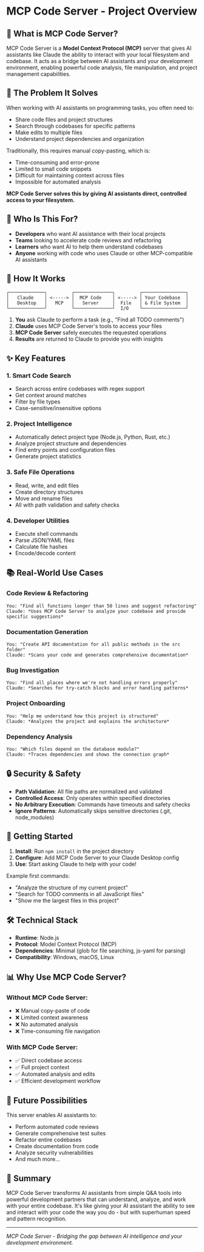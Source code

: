 # MCP Code Server - Project Overview

## 🎯 What is MCP Code Server?

MCP Code Server is a **Model Context Protocol (MCP)** server that gives AI assistants like Claude the ability to interact with your local filesystem and codebase. It acts as a bridge between AI assistants and your development environment, enabling powerful code analysis, file manipulation, and project management capabilities.

## 🤔 The Problem It Solves

When working with AI assistants on programming tasks, you often need to:
- Share code files and project structures
- Search through codebases for specific patterns
- Make edits to multiple files
- Understand project dependencies and organization

Traditionally, this requires manual copy-pasting, which is:
- Time-consuming and error-prone
- Limited to small code snippets
- Difficult for maintaining context across files
- Impossible for automated analysis

**MCP Code Server solves this by giving AI assistants direct, controlled access to your filesystem.**

## 👥 Who Is This For?

- **Developers** who want AI assistance with their local projects
- **Teams** looking to accelerate code reviews and refactoring
- **Learners** who want AI to help them understand codebases
- **Anyone** working with code who uses Claude or other MCP-compatible AI assistants

## 🔧 How It Works

```
┌─────────────┐         ┌──────────────┐         ┌────────────────┐
│   Claude    │ <-----> │  MCP Code    │ <-----> │ Your Codebase  │
│   Desktop   │   MCP   │   Server     │  File   │ & File System  │
└─────────────┘         └──────────────┘  I/O    └────────────────┘
```

1. **You** ask Claude to perform a task (e.g., "Find all TODO comments")
2. **Claude** uses MCP Code Server's tools to access your files
3. **MCP Code Server** safely executes the requested operations
4. **Results** are returned to Claude to provide you with insights

## ✨ Key Features

### 1. **Smart Code Search**
- Search across entire codebases with regex support
- Get context around matches
- Filter by file types
- Case-sensitive/insensitive options

### 2. **Project Intelligence**
- Automatically detect project type (Node.js, Python, Rust, etc.)
- Analyze project structure and dependencies
- Find entry points and configuration files
- Generate project statistics

### 3. **Safe File Operations**
- Read, write, and edit files
- Create directory structures
- Move and rename files
- All with path validation and safety checks

### 4. **Developer Utilities**
- Execute shell commands
- Parse JSON/YAML files
- Calculate file hashes
- Encode/decode content

## 📚 Real-World Use Cases

### Code Review & Refactoring
```
You: "Find all functions longer than 50 lines and suggest refactoring"
Claude: *Uses MCP Code Server to analyze your codebase and provide specific suggestions*
```

### Documentation Generation
```
You: "Create API documentation for all public methods in the src folder"
Claude: *Scans your code and generates comprehensive documentation*
```

### Bug Investigation
```
You: "Find all places where we're not handling errors properly"
Claude: *Searches for try-catch blocks and error handling patterns*
```

### Project Onboarding
```
You: "Help me understand how this project is structured"
Claude: *Analyzes the project and explains the architecture*
```

### Dependency Analysis
```
You: "Which files depend on the database module?"
Claude: *Traces dependencies and shows the connection graph*
```

## 🔒 Security & Safety

- **Path Validation**: All file paths are normalized and validated
- **Controlled Access**: Only operates within specified directories
- **No Arbitrary Execution**: Commands have timeouts and safety checks
- **Ignore Patterns**: Automatically skips sensitive directories (.git, node_modules)

## 🚀 Getting Started

1. **Install**: Run `npm install` in the project directory
2. **Configure**: Add MCP Code Server to your Claude Desktop config
3. **Use**: Start asking Claude to help with your code!

Example first commands:
- "Analyze the structure of my current project"
- "Search for TODO comments in all JavaScript files"
- "Show me the largest files in this project"

## 🛠️ Technical Stack

- **Runtime**: Node.js
- **Protocol**: Model Context Protocol (MCP)
- **Dependencies**: Minimal (glob for file searching, js-yaml for parsing)
- **Compatibility**: Windows, macOS, Linux

## 📊 Why Use MCP Code Server?

### Without MCP Code Server:
- ❌ Manual copy-paste of code
- ❌ Limited context awareness
- ❌ No automated analysis
- ❌ Time-consuming file navigation

### With MCP Code Server:
- ✅ Direct codebase access
- ✅ Full project context
- ✅ Automated analysis and edits
- ✅ Efficient development workflow

## 🔮 Future Possibilities

This server enables AI assistants to:
- Perform automated code reviews
- Generate comprehensive test suites
- Refactor entire codebases
- Create documentation from code
- Analyze security vulnerabilities
- And much more...

## 📝 Summary

MCP Code Server transforms AI assistants from simple Q&A tools into powerful development partners that can understand, analyze, and work with your entire codebase. It's like giving your AI assistant the ability to see and interact with your code the way you do - but with superhuman speed and pattern recognition.

---

*MCP Code Server - Bridging the gap between AI intelligence and your development environment.*